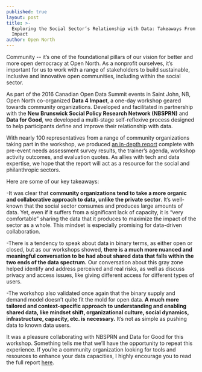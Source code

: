 ```yaml
---
published: true
layout: post
title: >-
  Exploring the Social Sector’s Relationship with Data: Takeaways From Data 4
  Impact
author: Open North
---
```

Community -- it’s one of the foundational pillars of our vision for better and more open democracy at Open North. As a nonprofit ourselves, it’s important for us to work with a range of stakeholders to build sustainable, inclusive and innovative open communities, including within the social sector.

As part of the 2016 Canadian Open Data Summit events in Saint John, NB, Open North co-organized **Data 4 Impact**, a one-day workshop geared towards community organizations. Developed and facilitated in partnership with the **New Brunswick Social Policy Research Network (NBSPRN)** and **Data for Good**, we developed a multi-stage self-reflexive process designed to help participants define and improve their relationship with data. 

With nearly 100 representatives from a range of community organizations taking part in the workshop, we produced [an in-depth report](http://public.citizenbudget.com.s3.amazonaws.com/uploads/custom/laurence/2016.04.29.Data4ImpactWorkshopReport-Polished%202.pdf) complete with pre-event needs assessment survey results, the trainer’s agenda, workshop activity outcomes, and evaluation quotes. As allies with tech and data expertise, we hope that the report will act as a resource for the social and philanthropic sectors. 

Here are some of our key takeaways: 

-It was clear that **community organizations tend to take a more organic and collaborative approach to data, unlike the private sector**. It’s well-known that the social sector consumes and produces large amounts of data. Yet, even if it suffers from a significant lack of capacity, it is  “very comfortable” sharing the data that it produces to maximize the impact of the sector as a whole. This mindset is especially promising for data-driven collaboration. 

-There is a tendency to speak about data in binary terms, as either open or closed, but as our workshops showed, **there is a much more nuanced and meaningful conversation to be had about shared data that falls within the two ends of the data spectrum.** Our conversation about this gray zone helped identify and address perceived and real risks, as well as discuss privacy and access issues, like giving different access for different types of users. 

-The workshop also validated once again that the binary supply and demand model doesn’t quite fit the mold for open data. **A much more tailored and context-specific approach to understanding and enabling shared data, like mindset shift, organizational culture, social dynamics, infrastructure, capacity, etc. is necessary.** It’s not as simple as pushing data to known data users.

It was a pleasure collaborating with NBSPRN and Data for Good for this workshop. Something tells me that we’ll have the opportunity to repeat this experience. If you’re a community organization looking for tools and resources to enhance your data capacities, I highly encourage you to read the full report [here](http://public.citizenbudget.com.s3.amazonaws.com/uploads/custom/laurence/2016.04.29.Data4ImpactWorkshopReport-Polished%202.pdf).
